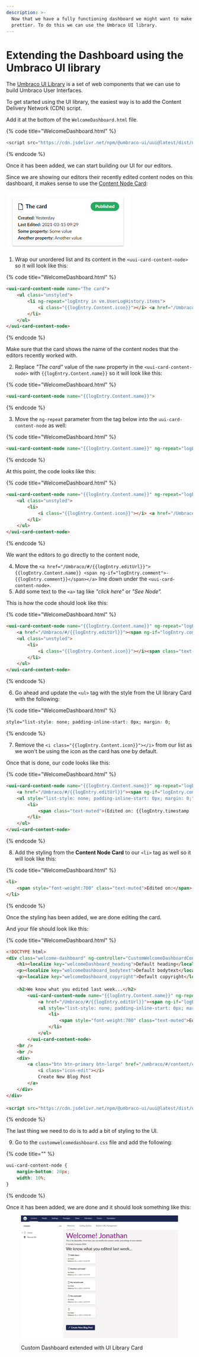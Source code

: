 ```yaml
---
description: >-
  Now that we have a fully functioning dashboard we might want to make it look
  prettier. To do this we can use the Umbraco UI library.
---
```


# Extending the Dashboard using the Umbraco UI library

The [Umbraco UI Library](../../extending/ui-library.md) is a set of web components that we can use to build Umbraco User Interfaces.

To get started using the UI library, the easiest way is to add the Content Delivery Network (CDN) script.

Add it at the bottom of the `WelcomeDashboard.html` file.

{% code title="WelcomeDashboard.html" %}
```javascript
<script src="https://cdn.jsdelivr.net/npm/@umbraco-ui/uui@latest/dist/uui.min.js"></script>
```
{% endcode %}

Once it has been added, we can start building our UI for our editors.

Since we are showing our editors their recently edited content nodes on this dashboard, it makes sense to use the [Content Node Card](https://uui.umbraco.com/?path=/docs/uui-card-content-node--aaa-overview):

![Content Node Card](<../../../../14/umbraco-cms/tutorials/images/uiLibraryCard (1).png>)

1. Wrap our unordered list and its content in the `<uui-card-content-node>` so it will look like this:

{% code title="WelcomeDashboard.html" %}
```html
<uui-card-content-node name="The card">
    <ul class="unstyled">
        <li ng-repeat="logEntry in vm.UserLogHistory.items">
            <i class="{{logEntry.Content.icon}}"></i> <a href="/Umbraco/#/{{logEntry.editUrl}}">{{logEntry.Content.name}} <span ng-if="logEntry.comment">- {{logEntry.comment}}</span></a> - <span class="text-muted">(Edited on: {{logEntry.timestamp  | date:'medium'}})</span>
        </li>
    </ul>
</uui-card-content-node>
```
{% endcode %}

Make sure that the card shows the name of the content nodes that the editors recently worked with.

2. Replace _"The card"_ value of the `name` property in the `<uui-card-content-node>` with `{{logEntry.Content.name}}` so it will look like this:

{% code title="WelcomeDashboard.html" %}
```html
<uui-card-content-node name="{{logEntry.Content.name}}"> 
```
{% endcode %}

3. Move the `ng-repeat` parameter from the tag below into the `uui-card-content-node` as well:

{% code title="WelcomeDashboard.html" %}
```html
<uui-card-content-node name="{{logEntry.Content.name}}" ng-repeat="logEntry in vm.UserLogHistory.items">
```
{% endcode %}

At this point, the code looks like this:

{% code title="WelcomeDashboard.html" %}
```html
<uui-card-content-node name="{{logEntry.Content.name}}" ng-repeat="logEntry in vm.UserLogHistory.items">
    <ul class="unstyled">
        <li>
            <i class="{{logEntry.Content.icon}}"></i> <a href="/Umbraco/#/{{logEntry.editUrl}}">{{logEntry.Content.name}} <span ng-if="logEntry.comment">- {{logEntry.comment}}</span></a> - <span class="text-muted">(Edited on: {{logEntry.timestamp | date:'medium'}})</span>
        </li>
    </ul>
</uui-card-content-node>
```
{% endcode %}

We want the editors to go directly to the content node,

4. Move the `<a href="/Umbraco/#/{{logEntry.editUrl}}">{{logEntry.Content.name}} <span ng-if="logEntry.comment">- {{logEntry.comment}}</span></a>` line down under the `<uui-card-content-node>`.
5. Add some text to the `<a>` tag like _"click here"_ or _"See Node"._

This is how the code should look like this:

{% code title="WelcomeDashboard.html" %}
```html
<uui-card-content-node name="{{logEntry.Content.name}}" ng-repeat="logEntry in vm.UserLogHistory.items">
    <a href="/Umbraco/#/{{logEntry.editUrl}}"><span ng-if="logEntry.comment"> {{logEntry.comment}}</span><span style="font-weight: 700">See Node</span></a>
    <ul class="unstyled">
        <li>
            <i class="{{logEntry.Content.icon}}"></i><span class="text-muted">(Edited on: {{logEntry.timestamp  | date:'medium'}})</span>
        </li>
    </ul>
</uui-card-content-node>
```
{% endcode %}

6. Go ahead and update the `<ul>` tag with the style from the UI library Card with the following:

{% code title="WelcomeDashboard.html" %}
```css
style="list-style: none; padding-inline-start: 0px; margin: 0;
```
{% endcode %}

7. Remove the `<i class="{{logEntry.Content.icon}}"></i>` from our list as we won't be using the icon as the card has one by default.

Once that is done, our code looks like this:

{% code title="WelcomeDashboard.html" %}
```html
<uui-card-content-node name="{{logEntry.Content.name}}" ng-repeat="logEntry in vm.UserLogHistory.items">
    <a href="/Umbraco/#/{{logEntry.editUrl}}"><span ng-if="logEntry.comment"> {{logEntry.comment}}</span><span style="font-weight: 700">See Node</span></a>
    <ul style="list-style: none; padding-inline-start: 0px; margin: 0;">
        <li>
            <span class="text-muted">(Edited on: {{logEntry.timestamp  | date:'medium'}})</span>
        </li>
    </ul>
</uui-card-content-node>
```
{% endcode %}

8. Add the styling from the **Content Node Card** to our `<li>` tag as well so it will look like this:

{% code title="WelcomeDashboard.html" %}
```html
<li>
    <span style="font-weight:700" class="text-muted">Edited on:</span> {{logEntry.timestamp  | date:'medium'}}
</li>
```
{% endcode %}

Once the styling has been added, we are done editing the card.

And your file should look like this:

{% code title="WelcomeDashboard.html" %}
```html
<!DOCTYPE html>
<div class="welcome-dashboard" ng-controller="CustomWelcomeDashboardController as vm">
    <h1><localize key="welcomeDashboard_heading">Default heading</localize> {{vm.UserName}}</h1>
    <p><localize key="welcomeDashboard_bodytext">Default bodytext</localize></p>
    <p><localize key="welcomeDashboard_copyright">Default copyright</localize></p>

    <h2>We know what you edited last week...</h2>
        <uui-card-content-node name="{{logEntry.Content.name}}" ng-repeat="logEntry in vm.UserLogHistory.items">
            <a href="/Umbraco/#/{{logEntry.editUrl}}"><span ng-if="logEntry.comment"> {{logEntry.comment}}</span><span style="font-weight: 700">See Node</span></a>   
            <ul style="list-style: none; padding-inline-start: 0px; margin: 0;">
                <li>
                    <span style="font-weight:700" class="text-muted">Edited on:</span> {{logEntry.timestamp  | date:'medium'}}
                </li>
            </ul>
        </uui-card-content-node>
    <br />
    <br />
    <div>
        <a class="btn btn-primary btn-large" href="/umbraco/#/content/content/edit/1065?doctype=BlogPost&create=true">
            <i class="icon-edit"></i>
            Create New Blog Post
        </a>
    </div>
</div>

<script src="https://cdn.jsdelivr.net/npm/@umbraco-ui/uui@latest/dist/uui.min.js"></script>
```
{% endcode %}

The last thing we need to do is to add a bit of styling to the UI.

9. Go to the `customwelcomedashboard.css` file and add the following:

{% code title="" %}
```css
uui-card-content-node {
    margin-bottom: 20px;
    width: 10%;
}
```
{% endcode %}

Once it has been added, we are done and it should look something like this:

<figure><img src="../../../../14/umbraco-cms/tutorials/images/extendedWithUiLibrary (1).png" alt=""><figcaption><p>Custom Dashboard extended with UI Library Card</p></figcaption></figure>
